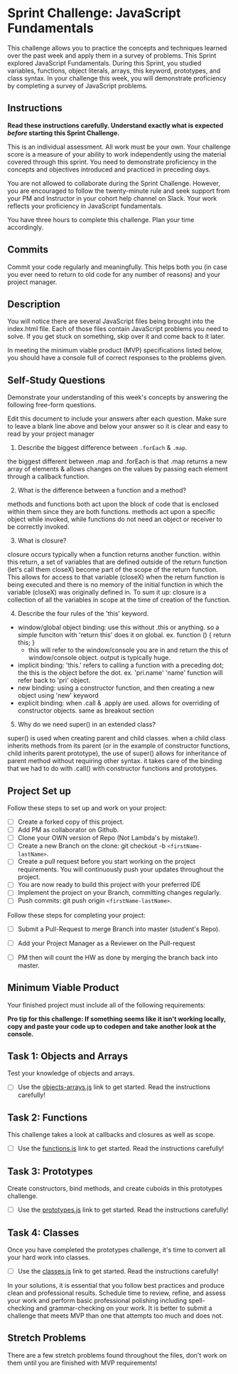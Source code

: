 # Sprint Challenge: JavaScript Fundamentals

This challenge allows you to practice the concepts and techniques learned over the past week and apply them in a survey of problems. This Sprint explored JavaScript Fundamentals. During this Sprint, you studied variables, functions, object literals, arrays, this keyword, prototypes, and class syntax. In your challenge this week, you will demonstrate proficiency by completing a survey of JavaScript problems.

## Instructions

**Read these instructions carefully. Understand exactly what is expected _before_ starting this Sprint Challenge.**

This is an individual assessment. All work must be your own. Your challenge score is a measure of your ability to work independently using the material covered through this sprint. You need to demonstrate proficiency in the concepts and objectives introduced and practiced in preceding days.

You are not allowed to collaborate during the Sprint Challenge. However, you are encouraged to follow the twenty-minute rule and seek support from your PM and Instructor in your cohort help channel on Slack. Your work reflects your proficiency in JavaScript fundamentals.

You have three hours to complete this challenge. Plan your time accordingly.

## Commits

Commit your code regularly and meaningfully. This helps both you (in case you ever need to return to old code for any number of reasons) and your project manager.

## Description

You will notice there are several JavaScript files being brought into the index.html file.  Each of those files contain JavaScript problems you need to solve.  If you get stuck on something, skip over it and come back to it later.

In meeting the minimum viable product (MVP) specifications listed below, you should have a console full of correct responses to the problems given.

## Self-Study Questions

Demonstrate your understanding of this week's concepts by answering the following free-form questions.

Edit this document to include your answers after each question. Make sure to leave a blank line above and below your answer so it is clear and easy to read by your project manager

1. Describe the biggest difference between `.forEach` & `.map`.

the biggest different between .map and .forEach is that .map returns a new array of elements & allows changes on the values by passing each element through a callback function.

2. What is the difference between a function and a method?

methods and functions both act upon the block of code that is enclosed within them since they are both functions.
methods act upon a specific object while invoked, while functions do not need an object or receiver to be correctly invoked.

3. What is closure?

closure occurs typically when a function returns another function. within this return, a set of variables that are defined outside of the return function (let's call them closeX) become part of the scope of the return function. This allows for access to that variable (closeX) when the return function is being executed and there is no memory of the initial function in which the variable (closeX) was originally defined in. To sum it up: closure is a collection of all the variables in scope at the time of creation of the function.

4. Describe the four rules of the 'this' keyword.

  - window/global object binding: use this without .this or anything. so a simple funciton with 'return this' does it on global. 
      ex. function () {
            return this;
          }
      - this will refer to the window/console you are in and return the this of window/console object. output is typically huge.
  - implicit binding: 'this.' refers to calling a function with a preceding dot; the this is the object before the dot. 
      ex. 'pri.name' 'name' function will refer back to 'pri' object.
  - new binding: using a constructor function, and then creating a new object using 'new' keyword
  - explicit binding: when .call & .apply are used. allows for overriding of constructor objects. same as breakout section

5. Why do we need super() in an extended class?

super() is used when creating parent and child classes. when a child class inherits methods from its parent (or in the example of constructor functions, child inherits parent prototype), the use of super() allows for inheritance of parent method without requiring other syntax. it takes care of the binding that we had to do with .call() with constructor functions and prototypes.

## Project Set up

Follow these steps to set up and work on your project:

- [ ] Create a forked copy of this project.
- [ ] Add PM as collaborator on Github.
- [ ] Clone your OWN version of Repo (Not Lambda's by mistake!).
- [ ] Create a new Branch on the clone: git checkout -b `<firstName-lastName>`.
- [ ] Create a pull request before you start working on the project requirements.  You will continuously push your updates throughout the project.
- [ ] You are now ready to build this project with your preferred IDE
- [ ] Implement the project on your Branch, committing changes regularly.
- [ ] Push commits: git push origin `<firstName-lastName>`.

Follow these steps for completing your project:

- [ ] Submit a Pull-Request to merge <firstName-lastName> Branch into master (student's  Repo).
- [ ] Add your Project Manager as a Reviewer on the Pull-request
- [ ] PM then will count the HW as done by  merging the branch back into master.


## Minimum Viable Product

Your finished project must include all of the following requirements:

**Pro tip for this challenge: If something seems like it isn't working locally, copy and paste your code up to codepen and take another look at the console.**

## Task 1: Objects and Arrays
Test your knowledge of objects and arrays. 
* [ ] Use the [objects-arrays.js](challenges/objects-arrays.js) link to get started.  Read the instructions carefully!

## Task 2: Functions
This challenge takes a look at callbacks and closures as well as scope. 
* [ ] Use the [functions.js](challenges/functions.js) link to get started. Read the instructions carefully!

## Task 3: Prototypes
Create constructors, bind methods, and create cuboids in this prototypes challenge.
* [ ] Use the [prototypes.js](challenges/prototypes.js) link to get started. Read the instructions carefully!

## Task 4: Classes
Once you have completed the prototypes challenge, it's time to convert all your hard work into classes.
* [ ] Use the [classes.js](challenges/classes.js) link to get started. Read the instructions carefully!

In your solutions, it is essential that you follow best practices and produce clean and professional results. Schedule time to review, refine, and assess your work and perform basic professional polishing including spell-checking and grammar-checking on your work. It is better to submit a challenge that meets MVP than one that attempts too much and does not.

## Stretch Problems

There are a few stretch problems found throughout the files, don't work on them until you are finished with MVP requirements!
